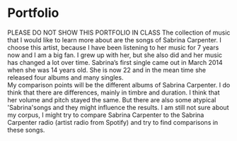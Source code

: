 # Portfolio
PLEASE DO NOT SHOW THIS PORTFOLIO IN CLASS
The collection of music that I would like to learn more about are the songs of Sabrina Carpenter. I choose this artist, because I have been listening to her music for 7 years now and I am a big fan. I grew up with her, but she also did and her music has changed a lot over time. Sabrina’s first single came out in March 2014 when she was 14 years old. She is now 22 and in the mean time she released four albums and many singles.  
My comparison points will be the different albums of Sabrina Carpenter. I do think that there are differences, mainly in timbre and duration. I think that her volume and pitch stayed the same. But there are also some atypical 'Sabrina'songs and they might influence the results.
I am still not sure about my corpus, I might try to compare Sabrina Carpenter to the Sabrina Carpenter radio (artist radio from Spotify) and try to find comparisons in these songs.
